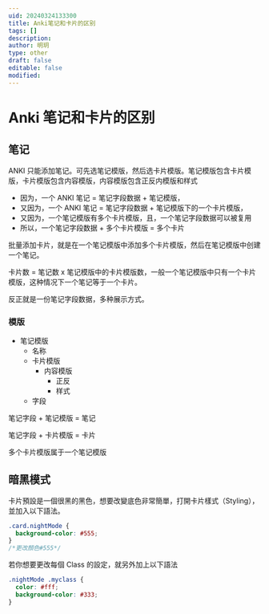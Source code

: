```yaml
---
uid: 20240324133300
title: Anki笔记和卡片的区别
tags: []
description: 
author: 明玥
type: other
draft: false
editable: false
modified: 
---
```


# Anki 笔记和卡片的区别

## 笔记

ANKI 只能添加笔记。可先选笔记模版，然后选卡片模版。笔记模版包含卡片模版，卡片模版包含内容模版，内容模版包含正反内模版和样式

- 因为，一个 ANKI 笔记 = 笔记字段数据 + 笔记模版，
- 又因为，一个 ANKI 笔记 = 笔记字段数据 + 笔记模版下的一个卡片模版，
- 又因为，一个笔记模版有多个卡片模版，且，一个笔记字段数据可以被复用
- 所以，一个笔记字段数据 + 多个卡片模版 = 多个卡片

批量添加卡片，就是在一个笔记模版中添加多个卡片模版，然后在笔记模版中创建一个笔记。

卡片数 = 笔记数 x 笔记模版中的卡片模版数，一般一个笔记模版中只有一个卡片模版，这种情况下一个笔记等于一个卡片。

反正就是一份笔记字段数据，多种展示方式。

### 模版

- 笔记模版
	- 名称
	- 卡片模版
		- 内容模版
			- 正反
			- 样式
	- 字段

笔记字段 + 笔记模版 = 笔记

笔记字段 + 卡片模版 = 卡片

多个卡片模版属于一个笔记模版

## 暗黑模式

卡片預設是一個很黑的黑色，想要改變底色非常簡單，打開卡片樣式（Styling），並加入以下語法。

```css
.card.nightMode {
  background-color: #555;
}
/*更改顏色#555*/
```

若你想要更改每個 Class 的設定，就另外加上以下語法

```css
.nightMode .myclass {
  color: #fff;
  background-color: #333;
}
```